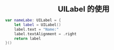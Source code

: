 <center><font size="5"><b>UILabel 的使用</b></font></center>

```swift
var nameLabe: UILabel = {
    let label = UILabel()
    label.text = "Name:"
    label.textAlignment = .right
    return label
}()
```

